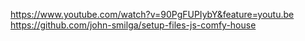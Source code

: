 https://www.youtube.com/watch?v=90PgFUPIybY&feature=youtu.be
https://github.com/john-smilga/setup-files-js-comfy-house